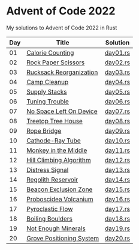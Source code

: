 # Advent of Code 2022

My solutions to Advent of Code 2022 in Rust

| Day | Title                                                            | Solution                           |
| --- | ---------------------------------------------------------------- | ---------------------------------- |
| 01  | [Calorie Counting](https://adventofcode.com/2022/day/1)          | [day01.rs](src/solutions/day01.rs) |
| 02  | [Rock Paper Scissors](https://adventofcode.com/2022/day/2)       | [day02.rs](src/solutions/day02.rs) |
| 03  | [Rucksack Reorganization](https://adventofcode.com/2022/day/3)   | [day03.rs](src/solutions/day03.rs) |
| 04  | [Camp Cleanup](https://adventofcode.com/2022/day/4)              | [day04.rs](src/solutions/day04.rs) |
| 05  | [Supply Stacks](https://adventofcode.com/2022/day/5)             | [day05.rs](src/solutions/day05.rs) |
| 06  | [Tuning Trouble](https://adventofcode.com/2022/day/6)            | [day06.rs](src/solutions/day06.rs) |
| 07  | [No Space Left On Device](https://adventofcode.com/2022/day/7)   | [day07.rs](src/solutions/day07.rs) |
| 08  | [Treetop Tree House](https://adventofcode.com/2022/day/8)        | [day08.rs](src/solutions/day08.rs) |
| 09  | [Rope Bridge](https://adventofcode.com/2022/day/9)               | [day09.rs](src/solutions/day09.rs) |
| 10  | [Cathode-Ray Tube](https://adventofcode.com/2022/day/10)         | [day10.rs](src/solutions/day10.rs) |
| 11  | [Monkey in the Middle](https://adventofcode.com/2022/day/11)     | [day11.rs](src/solutions/day11.rs) |
| 12  | [Hill Climbing Algorithm](https://adventofcode.com/2022/day/12)  | [day12.rs](src/solutions/day12.rs) |
| 13  | [Distress Signal](https://adventofcode.com/2022/day/13)          | [day13.rs](src/solutions/day13.rs) |
| 14  | [Regolith Reservoir](https://adventofcode.com/2022/day/14)       | [day14.rs](src/solutions/day14.rs) |
| 15  | [Beacon Exclusion Zone](https://adventofcode.com/2022/day/15)    | [day15.rs](src/solutions/day15.rs) |
| 16  | [Proboscidea Volcanium](https://adventofcode.com/2022/day/16)    | [day16.rs](src/solutions/day16.rs) |
| 17  | [Pyroclastic Flow](https://adventofcode.com/2022/day/17)         | [day17.rs](src/solutions/day17.rs) |
| 18  | [Boiling Boulders](https://adventofcode.com/2022/day/18)         | [day18.rs](src/solutions/day18.rs) |
| 19  | [Not Enough Minerals](https://adventofcode.com/2022/day/19)      | [day19.rs](src/solutions/day19.rs) |
| 20  | [Grove Positioning System](https://adventofcode.com/2022/day/20) | [day20.rs](src/solutions/day20.rs) |
